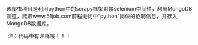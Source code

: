 ​	该爬虫项目是利用python中的scrapy框架对接selenium中间件，利用MongoDB管道，爬取www.51job.com前程无忧中“python”岗位的招聘信息，并存入MongoDB数据库。

​	注：代码中有注释哦！！！